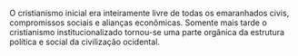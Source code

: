 ﻿O cristianismo inicial era inteiramente livre de todas os emaranhados civis, compromissos sociais e alianças econômicas. Somente mais tarde o cristianismo institucionalizado tornou-se uma parte orgânica da estrutura política e social da civilização ocidental.